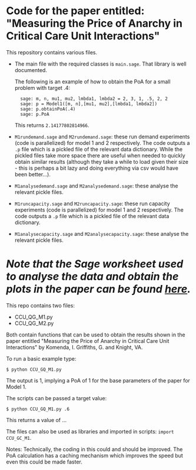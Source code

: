 # Code for the paper entitled: "Measuring the Price of Anarchy in Critical Care Unit Interactions"

This repository contains various files.

- The main file with the required classes is `main.sage`. That library is well documented.

    The following is an example of how to obtain the PoA for a small problem with target .4:

        sage: m, n, mu1, mu2, lmbda1, lmbda2 = 2, 3, 1, .5, 2, 2
        sage: p = Model1([m, n],[mu1, mu2],[lmbda1, lmbda2])
        sage: p.obtainPoA(.4)
        sage: p.PoA

    This returns `2.14177802814966`.

- `M1rundemand.sage` and `M2rundemand.sage`: these run demand experiments (code is parallelized) for model 1 and 2 respectively. The code outputs a `.p` file which is a pickled file of the relevant data dictionary. While the pickled files take more space there are useful when needed to quickly obtain similar results (although they take a while to load given their size - this is perhaps a bit lazy and doing everything via csv would have been better...).
- `M1analysedemand.sage` and `M2analysedemand.sage`: these analyse the relevant pickle files.
- `M1runcapacity.sage` and `M2runcapacity.sage`: these run capacity experiments (code is parallelized) for model 1 and 2 respectively. The code outputs a `.p` file which is a pickled file of the relevant data dictionary.
- `M1analysecapacity.sage` and `M2analysecapacity.sage`: these analyse the relevant pickle files.

*Note that the Sage worksheet used to analyse the data and obtain the plots in the paper can be found [here](https://sage.maths.cf.ac.uk/home/pub/122/).*
=======
This repo contains two files:

- CCU_QG_M1.py
- CCU_QG_M2.py

Both contain functions that can be used to obtain the results shown in the paper entitled "Measuring the Price of Anarchy in Critical Care Unit Interactions" by Komenda, I. Griffiths, G. and Knight, VA.

To run a basic example type:

    $ python CCU_GQ_M1.py

The output is 1, implying a PoA of 1 for the base parameters of the paper for Model 1.

The scripts can be passed a target value:

    $ python CCU_GQ_M1.py .6

This returns a value of ...

The files can also be used as libraries and imported in scripts: `import CCU_GC_M1`.

Notes: Technically, the coding in this could and should be improved. The PoA calculation has a caching mechanism which improves the speed but even this could be made faster.
